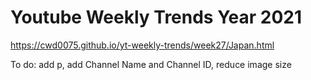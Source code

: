 # Youtube Weekly Trends Year 2021

https://cwd0075.github.io/yt-weekly-trends/week27/Japan.html

To do: add p, add Channel Name and Channel ID, reduce image size
